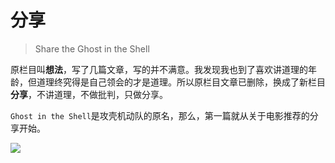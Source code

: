 # 分享

> Share the Ghost in the Shell

原栏目叫**想法**，写了几篇文章，写的并不满意。我发现我也到了喜欢讲道理的年龄，但道理终究得是自己领会的才是道理。所以原栏目文章已删除，换成了新栏目**分享**，不讲道理，不做批判，只做分享。

`Ghost in the Shell`是攻壳机动队的原名，那么，第一篇就从关于电影推荐的分享开始。

<img class="center-block" src="https://www.evanliu2968.com.cn/public/images/eagle.png" />